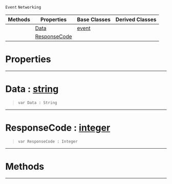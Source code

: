  `Event` `Networking`



|Methods|Properties|Base Classes|Derived Classes|
|---|---|---|---|
| |[ Data](https://github.com/ZilchEngine/ZilchDocs/blob/master/code_reference/class_reference/webresponseevent.markdown#data-zero-engine-documen)|[event](https://github.com/ZilchEngine/ZilchDocs/blob/master/code_reference/class_reference/event.markdown)| |
| |[ ResponseCode](https://github.com/ZilchEngine/ZilchDocs/blob/master/code_reference/class_reference/webresponseevent.markdown#responsecode-zero-engine)| | |


 #  Properties


---  
 #  Data : [string](https://github.com/ZilchEngine/ZilchDocs/blob/master/code_reference/nada_base_types/string.markdown)

> 
> ``` lang=cpp, name=Nada
> var Data : String


---  
 #  ResponseCode : [integer](https://github.com/ZilchEngine/ZilchDocs/blob/master/code_reference/nada_base_types/integer.markdown)

> 
> ``` lang=cpp, name=Nada
> var ResponseCode : Integer


---  
 #  Methods


---  
 

 